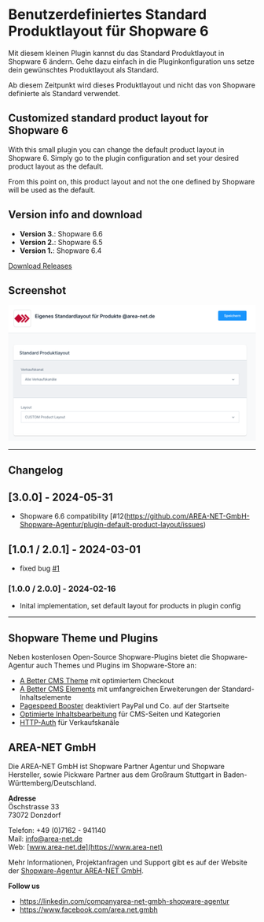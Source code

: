 # Benutzerdefiniertes Standard Produktlayout für Shopware 6

Mit diesem kleinen Plugin kannst du das Standard Produktlayout in Shopware 6 ändern. Gehe dazu einfach in die Pluginkonfiguration uns setze dein gewünschtes Produktlayout als Standard. 

Ab diesem Zeitpunkt wird dieses Produktlayout und nicht das von Shopware definierte als Standard verwendet.

## Customized standard product layout for Shopware 6

With this small plugin you can change the default product layout in Shopware 6. Simply go to the plugin configuration and set your desired product layout as the default.

From this point on, this product layout and not the one defined by Shopware will be used as the default.

## Version info and download

- **Version 3.**: Shopware 6.6
- **Version 2.**: Shopware 6.5
- **Version 1.**: Shopware 6.4

[Download Releases](https://github.com/AREA-NET-GmbH-Shopware-Agentur/plugin-default-product-layout/releases)

## Screenshot
![Screenshot Konfiguration](screenshot.png)

___

## Changelog

## [3.0.0] - 2024-05-31

- Shopware 6.6 compatibility [#12(https://github.com/AREA-NET-GmbH-Shopware-Agentur/plugin-default-product-layout/issues)

## [1.0.1 / 2.0.1] - 2024-03-01

- fixed bug [#1](https://github.com/AREA-NET-GmbH-Shopware-Agentur/plugin-default-product-layout/issues/1)

### [1.0.0 / 2.0.0] - 2024-02-16

- Inital implementation, set default layout for products in plugin config

___

## Shopware Theme und Plugins

Neben kostenlosen Open-Source Shopware-Plugins bietet die Shopware-Agentur auch Themes und Plugins im Shopware-Store an:

- [A Better CMS Theme](https://store.shopware.com/en/arean62788672693m/a-better-cms-theme-optimized-checkout-b2b-functions-flexibly-customizable.html) mit optimiertem Checkout
- [A Better CMS Elements](https://store.shopware.com/arean13931131788m/a-better-cms-elements-slider-bilder-html5-video-google-maps-vorher-nachher-bilder.html) mit umfangreichen Erweiterungen der Standard-Inhaltselemente
- [Pagespeed Booster](https://store.shopware.com/arean41766445685m/pagespeed-booster-paypal-und-externe-skripte-auf-der-startseite-deaktivieren.html) deaktiviert PayPal und Co. auf der Startseite
- [Optimierte Inhaltsbearbeitung](https://store.shopware.com/arean36129443353f/optimierte-inhaltsbearbeitung-inhalte-nur-im-designer-bearbeiten-inhalte-in-layout-uebertragen.html) für CMS-Seiten und Kategorien
- [HTTP-Auth](https://store.shopware.com/arean97586892435f/http-authentifizierung-fuer-verkaufskanaele.html) für Verkaufskanäle

## AREA-NET GmbH
Die AREA-NET GmbH ist Shopware Partner Agentur und Shopware Hersteller, sowie Pickware Partner aus dem Großraum Stuttgart in Baden-Württemberg/Deutschland. 

**Adresse**\
Öschstrasse 33\
73072 Donzdorf

Telefon: +49 (0)7162 - 941140\
Mail: [info@area-net.de](mailto:info@area-net.de)\
Web: [www.area-net.de](https://www.area-net)

Mehr Informationen, Projektanfragen und Support gibt es auf der Website der [Shopware-Agentur AREA-NET GmbH](https://www.area-net.de).

**Follow us**

- https://linkedin.com/companyarea-net-gmbh-shopware-agentur
- https://www.facebook.com/area.net.gmbh

